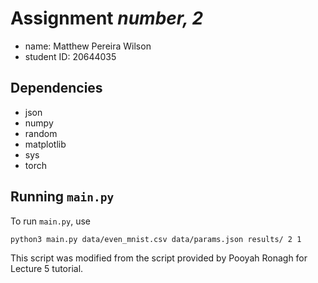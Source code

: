 # Assignment *number, 2*

- name: Matthew Pereira Wilson
- student ID: 20644035

## Dependencies

- json
- numpy
- random
- matplotlib
- sys
- torch

## Running `main.py`

To run `main.py`, use

```sh
python3 main.py data/even_mnist.csv data/params.json results/ 2 1
```

This script was modified from the script provided by Pooyah Ronagh for Lecture 5 tutorial.